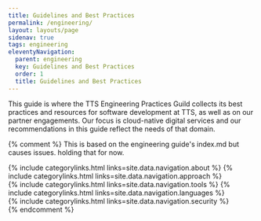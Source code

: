 ```yaml
---
title: Guidelines and Best Practices
permalink: /engineering/
layout: layouts/page
sidenav: true
tags: engineering
eleventyNavigation: 
  parent: engineering
  key: Guidelines and Best Practices
  order: 1
  title: Guidelines and Best Practices
---
```

This guide is where the TTS Engineering Practices Guild collects its best practices and resources for software development at TTS, as well as on our partner engagements. Our focus is cloud-native digital services and our recommendations in this guide reflect the needs of that domain.

{% comment %}
This is based on the engineering guide's index.md but causes issues. holding that for now. 
<div class="grid-container">
  <div class="grid-row">
    {% include categorylinks.html links=site.data.navigation.about %}
    {% include categorylinks.html links=site.data.navigation.approach %}
  </div>
  <div class="grid-row">
    {% include categorylinks.html links=site.data.navigation.tools %}
    {% include categorylinks.html links=site.data.navigation.languages %}
  </div>
  <div class="grid-row">
    {% include categorylinks.html links=site.data.navigation.security %}
  </div>
</div> 
{% endcomment %}